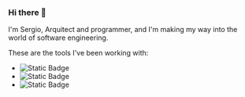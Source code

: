 ### Hi there 👋

I'm Sergio, Arquitect and programmer, and I'm making my way into the world of software engineering.

These are the tools I've been working with:

- ![Static Badge](https://img.shields.io/badge/3.10-gray?logo=python&logoColor=white&label=Python&labelColor=black)
- ![Static Badge](https://img.shields.io/badge/ES5-gray?logo=javascript&logoColor=white&label=JavaScript&labelColor=black)
- ![Static Badge](https://img.shields.io/badge/3.7-gray?logo=jquery&logoColor=white&label=jQuery&labelColor=black)
<!--
**Sanvals/Sanvals** is a ✨ _special_ ✨ repository because its `README.md` (this file) appears on your GitHub profile.

Here are some ideas to get you started:

- 🔭 I’m currently working on ...
- 🌱 I’m currently learning ...
- 👯 I’m looking to collaborate on ...
- 🤔 I’m looking for help with ...
- 💬 Ask me about ...
- 📫 How to reach me: ...
- 😄 Pronouns: ...
- ⚡ Fun fact: ...
-->
